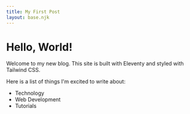 ```yaml
---
title: My First Post
layout: base.njk
---
```


# Hello, World!

Welcome to my new blog. This site is built with Eleventy and styled with Tailwind CSS.

Here is a list of things I'm excited to write about:
*   Technology
*   Web Development
*   Tutorials